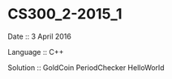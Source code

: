 # CS300_2-2015_1

Date :: 3 April 2016

Language :: C++

Solution :: GoldCoin PeriodChecker HelloWorld
